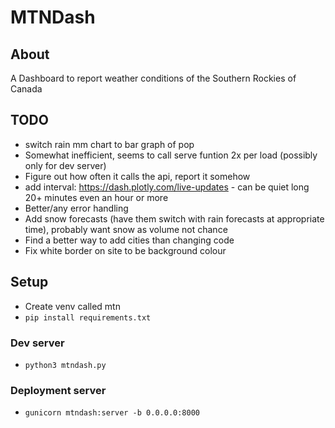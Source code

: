 # MTNDash

## About
A Dashboard to report weather conditions of the Southern Rockies of Canada

## TODO
- switch rain mm chart to bar graph of pop
- Somewhat inefficient, seems to call serve funtion 2x per load (possibly only for dev server)
- Figure out how often it calls the api, report it somehow
- add interval: https://dash.plotly.com/live-updates - can be quiet long 20+ minutes even an hour or more
- Better/any error handling
- Add snow forecasts (have them switch with rain forecasts at appropriate time), probably want snow as volume not chance
- Find a better way to add cities than changing code
- Fix white border on site to be background colour

## Setup
- Create venv called mtn
- `pip install requirements.txt`

### Dev server
- `python3 mtndash.py`
### Deployment server
- `gunicorn mtndash:server -b 0.0.0.0:8000`